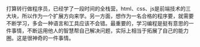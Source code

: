打算转行做程序员，已经学了一段时间的全栈营。html、css、js是前端技术的三大块，所以作为一个扩展方向来学。另一方面，想作为一名合格的程序要，就需要不断学习，多会一种语言和工具应该不会错。最重要的，学习编程是挺有意思的一件事情，不断运用他人的智慧帮自己解决问题，实际上相当于拓展了自己的能力圈。这是很神奇的一件事情。
